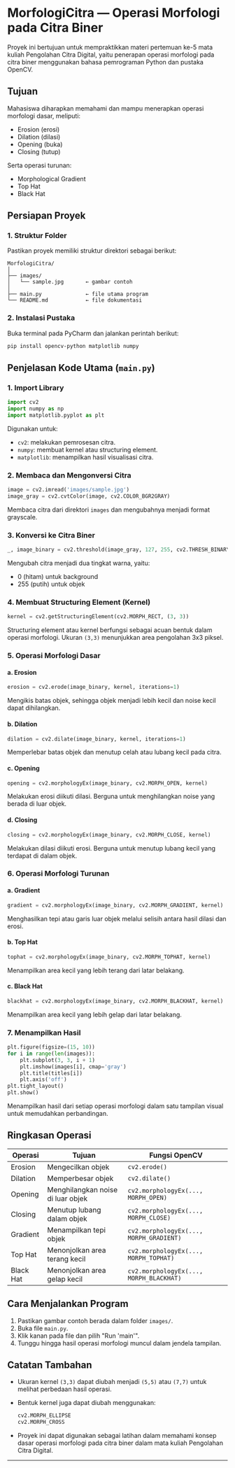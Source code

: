 

# MorfologiCitra — Operasi Morfologi pada Citra Biner

Proyek ini bertujuan untuk mempraktikkan materi pertemuan ke-5 mata kuliah Pengolahan Citra Digital, yaitu penerapan operasi morfologi pada citra biner menggunakan bahasa pemrograman Python dan pustaka OpenCV.

## Tujuan

Mahasiswa diharapkan memahami dan mampu menerapkan operasi morfologi dasar, meliputi:

* Erosion (erosi)
* Dilation (dilasi)
* Opening (buka)
* Closing (tutup)

Serta operasi turunan:

* Morphological Gradient
* Top Hat
* Black Hat

## Persiapan Proyek

### 1. Struktur Folder

Pastikan proyek memiliki struktur direktori sebagai berikut:

```
MorfologiCitra/
│
├── images/
│   └── sample.jpg       ← gambar contoh
│
├── main.py              ← file utama program
└── README.md            ← file dokumentasi
```

### 2. Instalasi Pustaka

Buka terminal pada PyCharm dan jalankan perintah berikut:

```bash
pip install opencv-python matplotlib numpy
```

## Penjelasan Kode Utama (`main.py`)

### 1. Import Library

```python
import cv2
import numpy as np
import matplotlib.pyplot as plt
```

Digunakan untuk:

* `cv2`: melakukan pemrosesan citra.
* `numpy`: membuat kernel atau structuring element.
* `matplotlib`: menampilkan hasil visualisasi citra.

### 2. Membaca dan Mengonversi Citra

```python
image = cv2.imread('images/sample.jpg')
image_gray = cv2.cvtColor(image, cv2.COLOR_BGR2GRAY)
```

Membaca citra dari direktori `images` dan mengubahnya menjadi format grayscale.

### 3. Konversi ke Citra Biner

```python
_, image_binary = cv2.threshold(image_gray, 127, 255, cv2.THRESH_BINARY)
```

Mengubah citra menjadi dua tingkat warna, yaitu:

* 0 (hitam) untuk background
* 255 (putih) untuk objek

### 4. Membuat Structuring Element (Kernel)

```python
kernel = cv2.getStructuringElement(cv2.MORPH_RECT, (3, 3))
```

Structuring element atau kernel berfungsi sebagai acuan bentuk dalam operasi morfologi. Ukuran `(3,3)` menunjukkan area pengolahan 3x3 piksel.

### 5. Operasi Morfologi Dasar

#### a. Erosion

```python
erosion = cv2.erode(image_binary, kernel, iterations=1)
```

Mengikis batas objek, sehingga objek menjadi lebih kecil dan noise kecil dapat dihilangkan.

#### b. Dilation

```python
dilation = cv2.dilate(image_binary, kernel, iterations=1)
```

Memperlebar batas objek dan menutup celah atau lubang kecil pada citra.

#### c. Opening

```python
opening = cv2.morphologyEx(image_binary, cv2.MORPH_OPEN, kernel)
```

Melakukan erosi diikuti dilasi. Berguna untuk menghilangkan noise yang berada di luar objek.

#### d. Closing

```python
closing = cv2.morphologyEx(image_binary, cv2.MORPH_CLOSE, kernel)
```

Melakukan dilasi diikuti erosi. Berguna untuk menutup lubang kecil yang terdapat di dalam objek.

### 6. Operasi Morfologi Turunan

#### a. Gradient

```python
gradient = cv2.morphologyEx(image_binary, cv2.MORPH_GRADIENT, kernel)
```

Menghasilkan tepi atau garis luar objek melalui selisih antara hasil dilasi dan erosi.

#### b. Top Hat

```python
tophat = cv2.morphologyEx(image_binary, cv2.MORPH_TOPHAT, kernel)
```

Menampilkan area kecil yang lebih terang dari latar belakang.

#### c. Black Hat

```python
blackhat = cv2.morphologyEx(image_binary, cv2.MORPH_BLACKHAT, kernel)
```

Menampilkan area kecil yang lebih gelap dari latar belakang.

### 7. Menampilkan Hasil

```python
plt.figure(figsize=(15, 10))
for i in range(len(images)):
    plt.subplot(3, 3, i + 1)
    plt.imshow(images[i], cmap='gray')
    plt.title(titles[i])
    plt.axis('off')
plt.tight_layout()
plt.show()
```

Menampilkan hasil dari setiap operasi morfologi dalam satu tampilan visual untuk memudahkan perbandingan.

## Ringkasan Operasi

| Operasi   | Tujuan                            | Fungsi OpenCV                           |
| --------- | --------------------------------- | --------------------------------------- |
| Erosion   | Mengecilkan objek                 | `cv2.erode()`                           |
| Dilation  | Memperbesar objek                 | `cv2.dilate()`                          |
| Opening   | Menghilangkan noise di luar objek | `cv2.morphologyEx(..., MORPH_OPEN)`     |
| Closing   | Menutup lubang dalam objek        | `cv2.morphologyEx(..., MORPH_CLOSE)`    |
| Gradient  | Menampilkan tepi objek            | `cv2.morphologyEx(..., MORPH_GRADIENT)` |
| Top Hat   | Menonjolkan area terang kecil     | `cv2.morphologyEx(..., MORPH_TOPHAT)`   |
| Black Hat | Menonjolkan area gelap kecil      | `cv2.morphologyEx(..., MORPH_BLACKHAT)` |

## Cara Menjalankan Program

1. Pastikan gambar contoh berada dalam folder `images/`.
2. Buka file `main.py`.
3. Klik kanan pada file dan pilih "Run 'main'".
4. Tunggu hingga hasil operasi morfologi muncul dalam jendela tampilan.

## Catatan Tambahan

* Ukuran kernel `(3,3)` dapat diubah menjadi `(5,5)` atau `(7,7)` untuk melihat perbedaan hasil operasi.
* Bentuk kernel juga dapat diubah menggunakan:

  ```python
  cv2.MORPH_ELLIPSE
  cv2.MORPH_CROSS
  ```
* Proyek ini dapat digunakan sebagai latihan dalam memahami konsep dasar operasi morfologi pada citra biner dalam mata kuliah Pengolahan Citra Digital.

---
